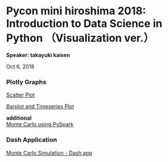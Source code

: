 # Pycon mini hiroshima 2018: Introduction to Data Science in Python （Visualization ver.）

**Speaker: takayuki kaisen**  

Oct 6, 2018  

### Plotly Graphs

[Scatter Plot]()  

[Barplot and Timeseries Plot]()  

**additional**  
[Monte Carlo using PySpark]() 

### Dash Application

[Monte Carlo Simulation - Dash app](https://montecalro-dash-app.herokuapp.com/) 
